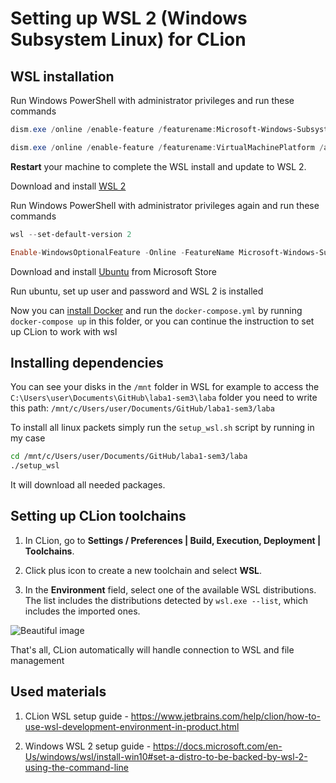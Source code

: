 # Setting up WSL 2 (Windows Subsystem Linux) for CLion

## WSL installation

Run Windows PowerShell with administrator privileges and run these commands

```powershell
dism.exe /online /enable-feature /featurename:Microsoft-Windows-Subsystem-Linux /all /norestart

dism.exe /online /enable-feature /featurename:VirtualMachinePlatform /all /norestart
```

**Restart** your machine to complete the WSL install and update to WSL 2.

Download and install [WSL 2](https://wslstorestorage.blob.core.windows.net/wslblob/wsl_update_x64.msi)

Run Windows PowerShell with administrator privileges again and run these commands

```powershell
wsl --set-default-version 2

Enable-WindowsOptionalFeature -Online -FeatureName Microsoft-Windows-Subsystem-Linux
```

Download and install [Ubuntu](https://www.microsoft.com/en-us/p/ubuntu/9nblggh4msv6?activetab=pivot:overviewtab) from
Microsoft Store

Run ubuntu, set up user and password and WSL 2 is installed

Now you can [install Docker](https://docs.docker.com/desktop/windows/install/) and run the `docker-compose.yml` by
running `docker-compose up` in this folder, or you can continue the instruction to set up
CLion to work with wsl

## Installing dependencies

You can see your disks in the `/mnt` folder in WSL
for example to access the `C:\Users\user\Documents\GitHub\laba1-sem3\laba` folder
you need to write this path: `/mnt/c/Users/user/Documents/GitHub/laba1-sem3/laba`



To install all linux packets simply run the `setup_wsl.sh` script by running in my case

```bash
cd /mnt/c/Users/user/Documents/GitHub/laba1-sem3/laba
./setup_wsl
```

It will download all needed packages.

## Setting up CLion toolchains

1. In CLion, go to **Settings / Preferences | Build, Execution, Deployment | Toolchains**.

2. Click plus icon to create a new toolchain and select **WSL**.

3. In the **Environment** field, select one of the available WSL distributions.
The list includes the distributions detected by `wsl.exe --list`, which includes the imported ones.

![Beautiful image](https://resources.jetbrains.com/help/img/idea/2021.2/cl_wsl_new_toolchain.png)

That's all, CLion automatically will handle connection to WSL and file management


## Used materials

1. CLion WSL setup guide - https://www.jetbrains.com/help/clion/how-to-use-wsl-development-environment-in-product.html

2. Windows WSL 2 setup guide - https://docs.microsoft.com/en-Us/windows/wsl/install-win10#set-a-distro-to-be-backed-by-wsl-2-using-the-command-line
